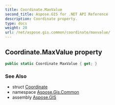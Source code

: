 ```yaml
---
title: Coordinate.MaxValue
second_title: Aspose.GIS for .NET API Reference
description: Coordinate property. 
type: docs
weight: 20
url: /net/aspose.gis.common/coordinate/maxvalue/
---
```

## Coordinate.MaxValue property

```csharp
public static Coordinate MaxValue { get; }
```

### See Also

* struct [Coordinate](../)
* namespace [Aspose.Gis.Common](../../coordinate/)
* assembly [Aspose.GIS](../../../)


